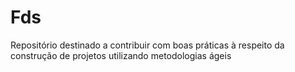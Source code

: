 # Fds
Repositório destinado a contribuir com boas práticas à respeito da construção de projetos utilizando metodologias ágeis
